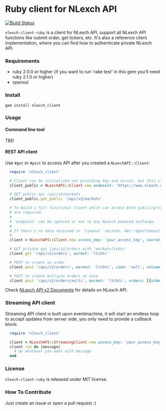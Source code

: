 Ruby client for NLexch API
==========================

[![Build Status](https://travis-ci.org/nlexch/nlexch-client-ruby.png?branch=master)](https://travis-ci.org/nlexch/nlexch-client-ruby)

`nlexch-client-ruby` is a client for NLexch API, support all NLexch API functions like submit order, get tickers, etc. It's also a reference client implementation, where you can find how to authenticate private NLexch API.

### Requirements ###

* ruby 2.0.0 or higher (if you want to run 'rake test' in this gem you'll need ruby 2.1.0 or higher)
* openssl

### Install ###

    gem install nlexch_client

### Usage ###

#### Command line tool ####

TBD

#### REST API client ####

Use `#get` or `#post` to access API after you created a `NLexchAPI::Client`:

```ruby
  require 'nlexch_client'

  # Client can be initialized not providing key and sercet, but this client can only access public APIs
  client_public = NLexchAPI::Client.new endpoint: 'https://www.nlexch.com'

  # GET public api /api/v2/markets
  client_public.get_public '/api/v2/markets'

  # To build a full functional client which can access both public/private api, access_key/secret_key
  # are required.
  #
  # `endpoint` can be ignored or set to any NLexch powered exchange.
  #
  # If there's no data received in `timeout` seconds, Net::OpenTimeout will be raised. Default to 60.
  #
  client = NLexchAPI::Client.new access_key: 'your_access_key', secret_key: 'your_secret_key', endpoint: 'https://www.nlexch.com', timeout: 60

  # GET private api /api/v2/orders with 'market=ltcbtc'
  client.get '/api/v2/orders', market: 'ltcbtc'

  # POST to create an order
  client.post '/api/v2/orders', market: 'ltcbtc', side: 'sell', volume: '0.11', price: '2955.0'

  # POST to create multiple orders at once
  client.post '/api/v2/orders/multi', market: 'ltcbtc', orders: [{side: 'buy', volume: '0.15', price: '2955.0'}, {side: 'sell', volume: '0.16', price: '2956'}]
```

Check [NLexch API v2 Documents](https://www.nlexch.com/documents/api-v2) for details on NLexch API.

### Streaming API client ###

Streaming API client is built upon eventmachine, it will start an endless loop to accept updates from server side, you only need to provide a callback block:

```ruby
  require 'nlexch_client'

  client = NLexchAPI::StreamingClient.new access_key: 'your_access_key', secret_key: 'your_secret_key', endpoint: 'wss://www.nlexch.com:8080'
  client.run do |message|
    # do whatever you want with message
  end
```

### License ###

`nlexch-client-ruby` is released under MIT license. 

### How To Contribute ###

Just create an issue or open a pull request :)
